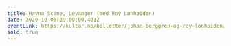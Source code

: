 ```yaml
---
title: Havna Scene, Levanger (med Roy Lønhøiden)
date: 2020-10-08T19:00:09.401Z
eventLink: https://kultar.no/billetter/johan-berggren-og-roy-lonhoiden/?fbclid=IwAR1FMvS7dR7Y0dDNW189CP5tf_acI_GqaoTim_ACaHT7EelzSWgEQOPt9Oc
solo: true
---
```

